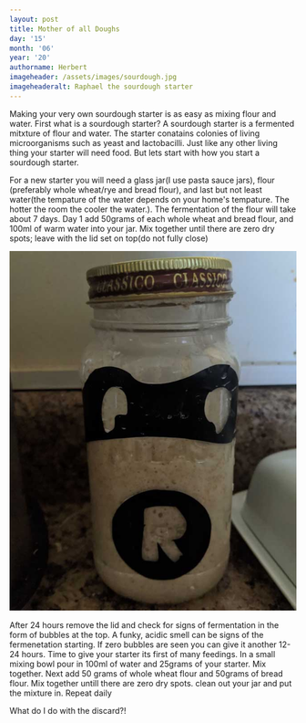 ```yaml
---
layout: post
title: Mother of all Doughs
day: '15'
month: '06'
year: '20'
authorname: Herbert
imageheader: /assets/images/sourdough.jpg
imageheaderalt: Raphael the sourdough starter
---
```

Making your very own sourdough starter is as easy as mixing flour and water. First what is a sourdough starter? A sourdough starter is a fermented mitxture of flour and water. The starter conatains colonies of living microorganisms such as yeast and lactobacilli. Just like any other living thing your starter will need food. But lets start with how you start a sourdough starter. 

For a new starter you will need a glass jar(I use pasta sauce jars), flour (preferably whole wheat/rye and bread flour), and last but not least water(the tempature of the water depends on your home's tempature. The hotter the room the cooler the water.). The fermentation of the flour will take about 7 days. Day 1 add 50grams of each whole wheat and bread flour, and 100ml of warm water into your jar. Mix together until there are zero dry spots; leave with the lid set on top(do not fully close)

<img class="sub-image" src="/assets/images/raph.jpg" alt="Raphael" />

After 24 hours remove the lid and check for signs of fermentation in the form of bubbles at the top. A funky, acidic smell can be signs of the fermenetation starting. If zero bubbles are seen you can give it another 12-24 hours. Time to give your starter its first of many feedings. In a small mixing bowl pour in 100ml of water and 25grams of your starter. Mix together. Next add 50 grams of whole wheat flour and 50grams of bread flour. Mix together untill there are zero dry spots. clean out your jar and put the mixture in. Repeat daily

What do I do with the discard?! 